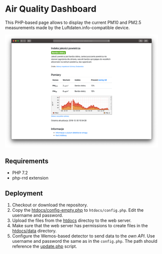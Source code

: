 # Air Quality Dashboard

This PHP-based page allows to display the current PM10 and PM2.5 measurements made by the Luftdaten.info-compatible device.

![Screenshot](img/screenshot.png)

## Requirements

* PHP 7.2
* php-rrd extension

## Deployment

1. Checkout or download the repository.
2. Copy the [htdocs/config-empty.php](htdocs/config-empty.php) to `htdocs/config.php`. Edit the username and password.
3. Upload the files from the [htdocs](htdocs) directoy to the web server.
4. Make sure that the web server has permissions to create files in the [htdocs/data](htdocs/data) directory.
5. Configure the Wemos-based detector to send data to the *own API*. Use username and password the same as in the `config.php`. The path should reference the [update.php](htdocs/update.php) script.